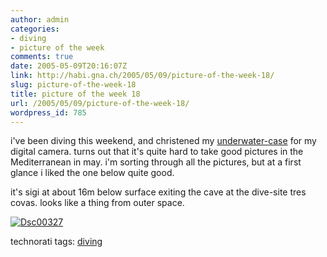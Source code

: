```yaml
---
author: admin
categories:
- diving
- picture of the week
comments: true
date: 2005-05-09T20:16:07Z
link: http://habi.gna.ch/2005/05/09/picture-of-the-week-18/
slug: picture-of-the-week-18
title: picture of the week 18
url: /2005/05/09/picture-of-the-week-18/
wordpress_id: 785
---
```


i've been diving this weekend, and christened my [underwater-case](http://images.google.com/images?q=mpk-thb&hl=en&lr=&c2coff=1&safe=off&client=safari&rls=en&sa=N&tab=wi) for my digital camera. turns out that it's quite hard to take good pictures in the Mediterranean in may. i'm sorting through all the pictures, but at a first glance i liked the one below quite good.
  
it's sigi at about 16m below surface exiting the cave at the dive-site tres covas. looks like a thing from outer space.



[![Dsc00327](http://habi.gna.ch/blog/images/DSC00327-tm.jpg)](http://habi.gna.ch/blog/images/DSC00327.jpg)


technorati tags: [diving](http://technorati.com/tag/diving)
